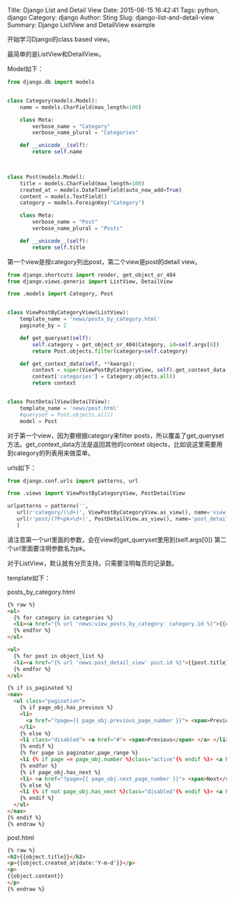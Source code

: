 Title: Django List and Detail View
Date: 2015-06-15 16:42:41
Tags: python, django
Category: django
Author: Sting
Slug: django-list-and-detail-view
Summary: Django ListView and DetailView example

开始学习Django的class based view。

最简单的是ListView和DetailView。

Model如下：

```python
from django.db import models


class Category(models.Model):
    name = models.CharField(max_length=100)

    class Meta:
        verbose_name = "Category"
        verbose_name_plural = "Categories"

    def __unicode__(self):
        return self.name
    


class Post(models.Model):
    title = models.CharField(max_length=100)
    created_at = models.DateTimeField(auto_now_add=True)
    content = models.TextField()
    category = models.ForeignKey("Category")

    class Meta:
        verbose_name = "Post"
        verbose_name_plural = "Posts"

    def __unicode__(self):
        return self.title
```

第一个view是按category列出post，第二个view是post的detail view。

```python
from django.shortcuts import render, get_object_or_404
from django.views.generic import ListView, DetailView

from .models import Category, Post


class ViewPostByCategoryView(ListView):
    template_name = 'news/posts_by_category.html'
    paginate_by = 2

    def get_queryset(self):
        self.category = get_object_or_404(Category, id=self.args[0])
        return Post.objects.filter(category=self.category)

    def get_context_data(self, **kwargs):
        context = super(ViewPostByCategoryView, self).get_context_data(**kwargs)
        context['categories'] = Category.objects.all()
        return context


class PostDetailView(DetailView):
    template_name = 'news/post.html'
    #queryset = Post.objects.all()
    model = Post

```

对于第一个view，因为要根据category来filter posts，所以覆盖了get_queryset方法。get_context_data方法是返回其他的context objects，比如说这里需要用到category的列表用来做菜单。

urls如下：

```python
from django.conf.urls import patterns, url

from .views import ViewPostByCategoryView, PostDetailView

urlpatterns = patterns('',
   url(r'category/(\d+)', ViewPostByCategoryView.as_view(), name='view_posts_by_category'),
   url(r'post/(?P<pk>\d+)', PostDetailView.as_view(), name='post_detail_view'),
   )

```

请注意第一个url里面的参数，会在view的get_queryset里用到(self.args[0])
第二个url里面要注明参数名为pk。

对于ListView，默认就有分页支持。只需要注明每页的记录数。

template如下：

posts_by_category.html

```html
{% raw %}
<ul>
  {% for category in categories %}
  <li><a href="{% url 'news:view_posts_by_category' category.id %}">{{category.name}}</a></li>
  {% endfor %}
</ul>

<ul>
  {% for post in object_list %}
  <li><a href="{% url 'news:post_detail_view' post.id %}">{{post.title}}</a></li>
  {% endfor %}
</ul>

{% if is_paginated %}
<nav>
  <ul class="pagination">
    {% if page_obj.has_previous %}
    <li>
      <a href="?page={{ page_obj.previous_page_number }}"> <span>Previous</span> </a>
    </li>
    {% else %}
    <li class="disabled"> <a href="#"> <span>Previous</span> </a> </li>
    {% endif %}
    {% for page in paginator.page_range %}
    <li {% if page == page_obj.number %}class="active"{% endif %}> <a href="?page={{ page }}">{{ page }}</a> </li>
    {% endfor %}
    {% if page_obj.has_next %}
    <li> <a href="?page={{ page_obj.next_page_number }}"> <span>Next</span> </a> </li>
    {% else %}
    <li {% if not page_obj.has_next %}class="disabled"{% endif %}> <a href="#"> <span>Next</span> </a> </li>
    {% endif %}
  </ul>
</nav>
{% endif %}
{% endraw %}
```

post.html

```html
{% raw %}
<h2>{{object.title}}</h2>
<p>{{object.created_at|date:'Y-m-d'}}</p>
<p>
{{object.content}}
</p>
{% endraw %}
```
